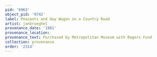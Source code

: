 ```yaml
---
pid: '6963'
object_pid: '9742'
label: Peasants and Hay Wagon on a Country Road
artist: janbrueghel
provenance_date: '1961'
provenance_location:
provenance_text: Purchased by Metropolitan Museum with Rogers Fund
collection: provenance
order: '2314'
---
```

